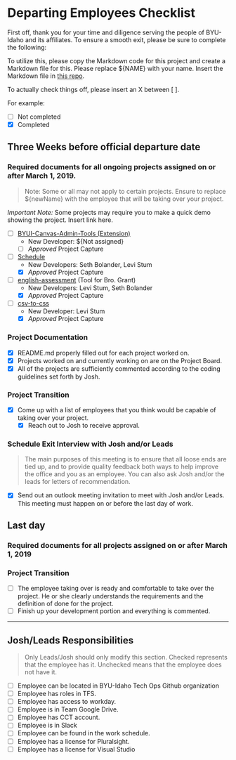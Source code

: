 # Departing Employees Checklist

First off, thank you for your time and diligence serving the people of BYU-Idaho and its affiliates. To ensure a smooth exit, please be sure to complete the following:

To utilize this, please copy the Markdown code for this project and create a Markdown file for this. Please replace ${NAME} with your name. Insert the Markdown file in [this repo](https://github.com/byuitechops/the-wall-of-the-fallen).

To actually check things off, please insert an X between [ ].

For example:
- [ ] Not completed
- [X] Completed

## Three Weeks before official departure date

### Required documents for all ongoing projects assigned on or after March 1, 2019.

> Note: Some or all may not apply to certain projects. Ensure to replace ${newName} with the employee that will be taking over your project.
<!-- Videotape a demo/explanation of projects that only runs ~1 or 2 times a semester -->

*Important Note:* Some projects may require you to make a quick demo showing the project. Insert link here.

- [ ] [BYUI-Canvas-Admin-Tools (Extension)](https://github.com/byuitechops/BYUI-Canvas-Admin-Tools)
    - New Developer: ${Not assigned}
    - [ ] *Approved* Project Capture
- [ ] [Schedule](https://github.com/byuitechops/schedule-scripts)
    - New Developers: Seth Bolander, Levi Stum
    - [x] *Approved* Project Capture
- [ ] [english-assessment](https://github.com/byuitechops/english-assessment) (Tool for Bro. Grant)
    - New Developers: Levi Stum, Seth Bolander
    - [x] *Approved* Project Capture
- [ ] [csv-to-css](https://github.com/byuitechops/csv-to-css)
    - New Developer: Levi Stum
    - [x] *Approved* Project Capture

### Project Documentation
- [x] README.md properly filled out for each project worked on.
- [x] Projects worked on and currently working on are on the Project Board.
- [x] All of the projects are sufficiently commented according to the coding guidelines set forth by Josh.

### Project Transition
- [x] Come up with a list of employees that you think would be capable of taking over your project.
    - [x] Reach out to Josh to receive approval.

### Schedule Exit Interview with Josh and/or Leads

> The main purposes of this meeting is to ensure that all loose ends are tied up, and to provide quality feedback both ways to help improve the office and you as an employee. You can also ask Josh and/or the leads for letters of recommendation. 

- [x] Send out an outlook meeting invitation to meet with Josh and/or Leads. This meeting must happen on or before the last day of work.

## Last day

### Required documents for all projects assigned on or after March 1, 2019

### Project Transition
- [ ] The employee taking over is ready and comfortable to take over the project. He or she clearly understands the requirements and the definition of done for the project.
- [ ] Finish up your development portion and everything is commented.

-----------------------

## Josh/Leads Responsibilities
> Only Leads/Josh should only modify this section. Checked represents that the employee has it. Unchecked means that the employee does not have it.

- [ ] Employee can be located in BYU-Idaho Tech Ops Github organization
- [ ] Employee has roles in TFS.
- [ ] Employee has access to workday.
- [ ] Employee is in Team Google Drive.
- [ ] Employee has CCT account.
- [ ] Employee is in Slack
- [ ] Employee can be found in the work schedule.
- [ ] Employee has a license for Pluralsight.
- [ ] Employee has a license for Visual Studio
